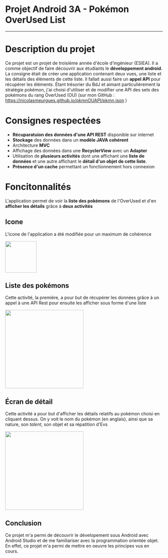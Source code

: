 # Projet Android 3A - Pokémon OverUsed List
---

# Description du projet

Ce projet est un projet de troisième année d'école d'ingénieur (ESIEA). Il a comme objectif de faire découvrir aux étudiants le **développement android**. La consigne était de créer une application contenant deux vues, une liste et les détails des éléments de cette liste. Il fallait aussi faire un **appel API** pour récupérer les éléments. Étant trésorier du BdJ et aimant particulièrement la stratégie pokémon, j'ai choisi d'utiliser et de modifier une API des sets des pokémons du rang OverUsed (OU) (sur mon GitHub : https://nicolasmeurgues.github.io/pkmnOUAPI/pkmn.json )


# Consignes respectées

- **Récuparatuion des données d'une API REST** disponible sur internet
- **Stockage** des données dans un **modèle JAVA cohérent**
- Architecture **MVC**
- Affichage des données dans une **RecyclerView** avec un **Adapter**
- Utilisation de **plusieurs activités** dont une affichant une **liste de données** et une autre affichant le **détail d'un objet de cette liste**.
- **Présence d'un cache** permettant un fonctionnement hors connexion

# Foncitonnalités

L'application permet de voir la **liste des pokémons** de l'OverUsed et d'en **afficher les détails** grâce à **deux activités**

## Icone

L'icone de l'application a été modifiée pour un maximum de cohérence

<img src="https://cdn.discordapp.com/attachments/443175669329821699/559864705183776788/Screenshot_20190325-232153_Samsung_Experience_Home.jpg" width="100"/>

## Liste des pokémons

Cette activité, la première, a pour but de récupérer les données grâce à un appel à une API Rest pour ensuite les afficher sous forme d'une liste

<img src="https://media.discordapp.net/attachments/443175669329821699/559866098883887135/Screenshot_20190325-232721_androidPkmn.jpg?width=190&height=326" width="250"/> 

## Écran de détail

Cette activité a pour but d'afficher les détails relatifs au pokémon choisi en cliquant dessus.
On y voit le nom du pokémon (en anglais), ainsi que sa nature, son *talent*, son objet et sa répatition d'Evs

<img src="https://media.discordapp.net/attachments/443175669329821699/559872645382799394/Screenshot_20190325-235342_androidPkmn.jpg?width=190&height=326" width="250"/> 

## Conclusion

Ce projet m'a permi de découvrir le dévelopement sous Android avec Android Studio et de me familiariser avec la programmation orientée objet. En effet, ce projet m'a permi de mettre en oeuvre les principes vus en cours.
